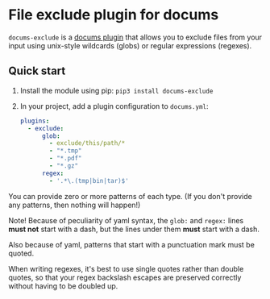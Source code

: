 # File exclude plugin for docums

`docums-exclude` is a
[docums plugin](http://khanhduy1407.github.io/docums/user-guide/plugins/) that allows you
to exclude files from your input using unix-style wildcards (globs) or
regular expressions (regexes).


## Quick start

1. Install the module using pip: `pip3 install docums-exclude`

2. In your project, add a plugin configuration to `docums.yml`:

   ```yaml
   plugins:
     - exclude:
         glob:
           - exclude/this/path/*
           - "*.tmp"
           - "*.pdf"
           - "*.gz"
         regex:
           - '.*\.(tmp|bin|tar)$'
   ```

You can provide zero or more patterns of each type.  (If you don't provide
any patterns, then nothing will happen!)

Note!  Because of peculiarity of yaml syntax, the `glob:` and `regex:` lines
**must not** start with a dash, but the lines under them **must** start with
a dash.

Also because of yaml, patterns that start with a punctuation mark must be
quoted.

When writing regexes, it's best to use single quotes rather than double
quotes, so that your regex backslash escapes are preserved correctly without
having to be doubled up.
